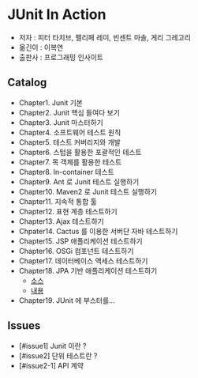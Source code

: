# JUnit In Action 

- 저자 : 피터 타치브, 펠리페 레미, 빈센트 마솔, 게리 그레고리
- 옮긴이 : 이복연
- 출판사 : 프로그래밍 인사이트

## Catalog

- Chapter1. Junit 기본
- Chapter2. Junit 핵심 들여다 보기
- Chapter3. Junit 마스터하기
- Chapter4. 소프트웨어 테스트 원칙
- Chapter5. 테스트 커버리지와 개발
- Chapter6. 스텁을 활용한 포괄적인 테스트
- Chapter7. 목 객체를 활용한 테스트
- Chapter8. In-container 테스트
- Chapter9. Ant 로 Junit 테스트 실행하기
- Chapter10. Maven2 로 Junit 테스트 실행하기
- Chapter11. 지속적 통합 툴
- Chapter12. 표현 계층 테스트하기
- Chapter13. Ajax 테스트하기
- Chpater14. Cactus 를 이용한 서버단 자바 테스트하기
- Chapter15. JSP 애플리케이션 테스트하기
- Chapter16. OSGi 컴포넌트 테스트하기
- Chapter17. 데이터베이스 액세스 테스트하기
- Chapter18. JPA 기반 애플리케이션 테스트하기
  - [소스](https://github.com/BAEKJungHo/junitInAction/tree/main/src/chapter18)
  - [내용](https://github.com/BAEKJungHo/junitInAction/tree/main/contents/chapter18)
- Chapter19. JUnit 에 부스터를...

## Issues

- [#issue1] Junit 이란 ?
- [#issue2] 단위 테스트란 ?
- [#issue2-1] API 계약

